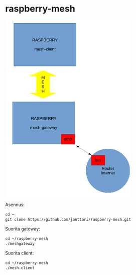 # raspberry-mesh
![](https://github.com/janttari/raspberry-mesh/raw/master/doc/mesh%20kaavio.png)

Asennus: 

    cd ~
    git clone https://github.com/janttari/raspberry-mesh.git


Suorita gateway:

    cd ~/raspberry-mesh
    ./meshgateway

Suorita client:

    cd ~/raspberry-mesh
    ./mesh-client

